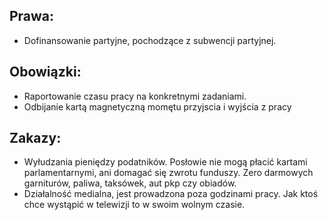 ## Prawa: 
* Dofinansowanie partyjne, pochodzące z subwencji partyjnej.

## Obowiązki: 
* Raportowanie czasu pracy na konkretnymi zadaniami.
* Odbijanie kartą magnetyczną momętu przyjscia i wyjścia z pracy

## Zakazy:
* Wyłudzania pieniędzy podatników. Posłowie nie mogą płacić kartami parlamentarnymi, ani domagać się zwrotu funduszy. Zero darmowych garniturów, paliwa, taksówek, aut pkp czy obiadów.
* Działalność medialna, jest prowadzona poza godzinami pracy. Jak ktoś chce wystąpić w telewizji to w swoim wolnym czasie. 

